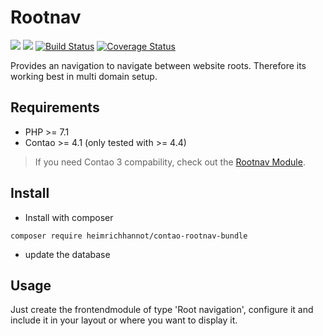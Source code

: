 # Rootnav 

[![](https://img.shields.io/packagist/v/heimrichhannot/contao-rootnav-bundle.svg)](https://packagist.org/packages/heimrichhannot/contao-rootnav-bundle)
[![](https://img.shields.io/packagist/dt/heimrichhannot/contao-rootnav-bundle.svg)](https://packagist.org/packages/heimrichhannot/contao-rootnav-bundle)
[![Build Status](https://travis-ci.org/heimrichhannot/contao-rootnav-bundle.svg?branch=master)](https://travis-ci.org/heimrichhannot/contao-rootnav-bundle)
[![Coverage Status](https://coveralls.io/repos/github/heimrichhannot/contao-rootnav-bundle/badge.svg?branch=master)](https://coveralls.io/github/heimrichhannot/contao-rootnav-bundle?branch=master)


Provides an navigation to navigate between website roots. Therefore its working best in multi domain setup.

## Requirements

* PHP >= 7.1
* Contao >= 4.1 (only tested with >= 4.4)

> If you need Contao 3 compability, check out the [Rootnav Module](https://github.com/heimrichhannot/contao-rootnav).

## Install

* Install with composer

```
composer require heimrichhannot/contao-rootnav-bundle
```
* update the database

## Usage

Just create the frontendmodule of type 'Root navigation', configure it and include it in your layout or where you want to display it. 

